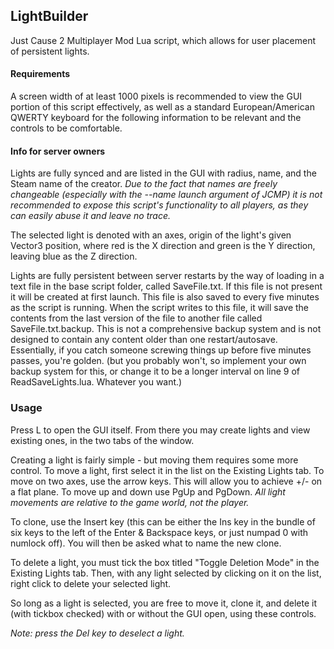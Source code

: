 ## LightBuilder ##

Just Cause 2 Multiplayer Mod Lua script, which allows for user placement of persistent lights.

#### Requirements

A screen width of at least 1000 pixels is recommended to view the GUI portion of this script effectively, as well as a standard European/American QWERTY keyboard for the following information to be relevant and the controls to be comfortable.

#### Info for server owners

Lights are fully synced and are listed in the GUI with radius, name, and the Steam name of the creator. *Due to the fact that names are freely changeable (especially with the --name launch argument of JCMP) it is not recommended to expose this script's functionality to all players, as they can easily abuse it and leave no trace.*

The selected light is denoted with an axes, origin of the light's given Vector3 position, where red is the X direction and green is the Y direction, leaving blue as the Z direction.

Lights are fully persistent between server restarts by the way of loading in a text file in the base script folder, called SaveFile.txt. If this file is not present it will be created at first launch. This file is also saved to every five minutes as the script is running.
When the script writes to this file, it will save the contents from the last version of the file to another file called SaveFile.txt.backup. This is not a comprehensive backup system and is not designed to contain any content older than one restart/autosave. Essentially, if you catch someone screwing things up before five minutes passes, you're golden. (but you probably won't, so implement your own backup system for this, or change it to be a longer interval on line 9 of ReadSaveLights.lua. Whatever you want.)

### Usage

Press L to open the GUI itself. From there you may create lights and view existing ones, in the two tabs of the window.

Creating a light is fairly simple - but moving them requires some more control. To move a light, first select it in the list on the Existing Lights tab. To move on two axes, use the arrow keys. This will allow you to achieve +/- on a flat plane. To move up and down use PgUp and PgDown. *All light movements are relative to the game world, not the player.*


To clone, use the Insert key (this can be either the Ins key in the bundle of six keys to the left of the Enter & Backspace keys, or just numpad 0 with numlock off). You will then be asked what to name the new clone.

To delete a light, you must tick the box titled "Toggle Deletion Mode" in the Existing Lights tab. Then, with any light selected by clicking on it on the list, right click to delete your selected light.

So long as a light is selected, you are free to move it, clone it, and delete it (with tickbox checked) with or without the GUI open, using these controls.

*Note: press the Del key to deselect a light.*
